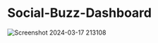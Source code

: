 # Social-Buzz-Dashboard
![Screenshot 2024-03-17 213108](https://github.com/NikitaJ2402/Social-Buzz-Dashboard/assets/144002517/c2d15d68-646b-48cb-af85-42cb30c3e023)

